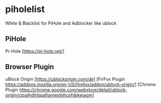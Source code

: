 # piholelist

White & Blacklist for PiHole and Adblocker like ublock

## PiHole
Pi-Hole [https://pi-hole.net/]

## Browser Plugin
uBlock Origin [https://ublockorigin.com/de] [FirFox Plugin https://addons.mozilla.org/en-US/firefox/addon/ublock-origin/] [Chrome Plugin https://chrome.google.com/webstore/detail/ublock-origin/cjpalhdlnbpafiamejdnhcphjbkeiagm]

